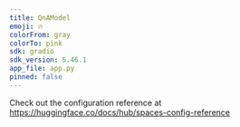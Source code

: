 ```yaml
---
title: QnAModel
emoji: 🔥
colorFrom: gray
colorTo: pink
sdk: gradio
sdk_version: 5.46.1
app_file: app.py
pinned: false
---
```


Check out the configuration reference at https://huggingface.co/docs/hub/spaces-config-reference
